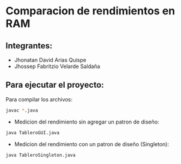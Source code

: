 # Comparacion de rendimientos en RAM

## Integrantes:
+ Jhonatan David Arias Quispe
+ Jhossep Fabritzio Velarde Saldaña

## Para ejecutar el proyecto:
Para compilar los archivos:
```bash
javac *.java
```

- Medicion del rendimiento sin agregar un patron de diseño:
```bash
java TableroGUI.java
```

- Medicion del rendimiento con un patron de diseño (Singleton):
```bash
java TableroSingleton.java 
```

